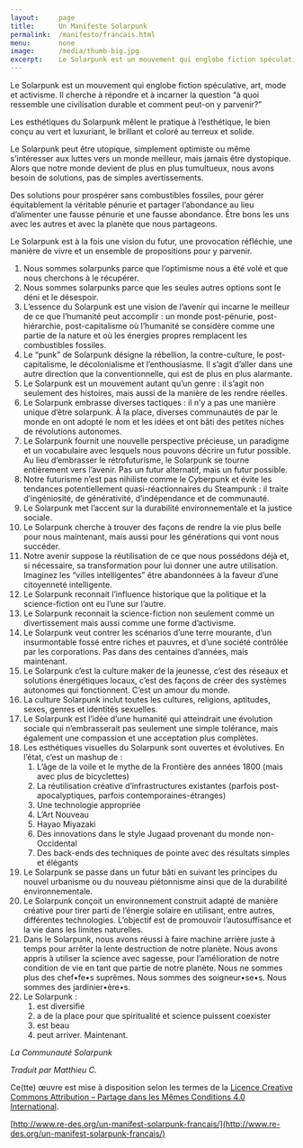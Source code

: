 ```yaml
---
layout:     page
title:      Un Manifeste Solarpunk
permalink:  /manifesto/francais.html
menu:       none
image:      /media/thumb-big.jpg
excerpt:    Le Solarpunk est un mouvement qui englobe fiction spéculative, art, mode et activisme. Il cherche à répondre et à incarner la question “à quoi ressemble une civilisation durable et comment peut-on y parvenir?”
---
```


Le Solarpunk est un mouvement qui englobe fiction spéculative, art, mode et activisme. Il cherche à répondre et à incarner la question “à quoi ressemble une civilisation durable et comment peut-on y parvenir?”

Les esthétiques du Solarpunk mêlent le pratique à l’esthétique, le bien conçu au vert et luxuriant, le brillant et coloré au terreux et solide.

Le Solarpunk peut être utopique, simplement optimiste ou même s’intéresser aux luttes vers un monde meilleur, mais jamais être dystopique. Alors que notre monde devient de plus en plus tumultueux, nous avons besoin de solutions, pas de simples avertissements.

Des solutions pour prospérer sans combustibles fossiles, pour gérer équitablement la véritable pénurie et partager l’abondance au lieu d’alimenter une fausse pénurie et une fausse abondance. Être bons les uns avec les autres et avec la planète que nous partageons.

Le Solarpunk est à la fois une vision du futur, une provocation réfléchie, une manière de vivre et un ensemble de propositions pour y parvenir.

1. Nous sommes solarpunks parce que l’optimisme nous a été volé et que nous cherchons à le récupérer.
2. Nous sommes solarpunks parce que les seules autres options sont le déni et le désespoir.
3. L’essence du Solarpunk est une vision de l’avenir qui incarne le meilleur de ce que l’humanité peut accomplir : un monde post-pénurie, post-hiérarchie, post-capitalisme où l’humanité se considère comme une partie de la nature et où les énergies propres remplacent les combustibles fossiles.
4. Le “punk” de Solarpunk désigne la rébellion, la contre-culture, le post-capitalisme, le décolonialisme et l’enthousiasme. Il s’agit d’aller dans une autre direction que la conventionnelle, qui est de plus en plus alarmante.
5. Le Solarpunk est un mouvement autant qu’un genre : il s’agit non seulement des histoires, mais aussi de la manière de les rendre réelles.
6. Le Solarpunk embrasse diverses tactiques : il n’y a pas une manière unique d’être solarpunk. À la place, diverses communautés de par le monde en ont adopté le nom et les idées et ont bâti des petites niches de révolutions autonomes.
7. Le Solarpunk fournit une nouvelle perspective précieuse, un paradigme et un vocabulaire avec lesquels nous pouvons décrire un futur possible. Au lieu d’embrasser le rétrofuturisme, le Solarpunk se tourne entièrement vers l’avenir. Pas un futur alternatif, mais un futur possible.
8. Notre futurisme n’est pas nihiliste comme le Cyberpunk et évite les tendances potentiellement quasi-réactionnaires du Steampunk : il traite d’ingéniosité, de générativité, d’indépendance et de communauté.
9. Le Solarpunk met l’accent sur la durabilité environnementale et la justice sociale.
10. Le Solarpunk cherche à trouver des façons de rendre la vie plus belle pour nous maintenant, mais aussi pour les générations qui vont nous succéder.
11. Notre avenir suppose la réutilisation de ce que nous possédons déjà et, si nécessaire, sa transformation pour lui donner une autre utilisation. Imaginez les “villes intelligentes” être abandonnées à la faveur d’une citoyenneté intelligente.
12. Le Solarpunk reconnait l’influence historique que la politique et la science-fiction ont eu l’une sur l’autre.
13. Le Solarpunk reconnait la science-fiction non seulement comme un divertissement mais aussi comme une forme d’activisme.
14. Le Solarpunk veut contrer les scénarios d’une terre mourante, d’un insurmontable fossé entre riches et pauvres, et d’une société contrôlée par les corporations. Pas dans des centaines d’années, mais maintenant.
15. Le Solarpunk c’est la culture maker de la jeunesse, c’est des réseaux et solutions énergétiques locaux, c’est des façons de créer des systèmes autonomes qui fonctionnent. C’est un amour du monde.
16. La culture Solarpunk inclut toutes les cultures, religions, aptitudes, sexes, genres et identités sexuelles.
17. Le Solarpunk est l’idée d’une humanité qui atteindrait une évolution sociale qui n’embrasserait pas seulement une simple tolérance, mais également une compassion et une acceptation plus complètes.
18. Les esthétiques visuelles du Solarpunk sont ouvertes et évolutives. En l’état, c’est un mashup de :
    1. L’âge de la voile et le mythe de la Frontière des années 1800 (mais avec plus de bicyclettes)
    2. La réutilisation créative d’infrastructures existantes (parfois post-apocalyptiques, parfois contemporaines-étranges)
    3. Une technologie appropriée
    4. L’Art Nouveau
    5. Hayao Miyazaki
    6. Des innovations dans le style Jugaad provenant du monde non-Occidental
    7. Des back-ends des techniques de pointe avec des résultats simples et élégants
19. Le Solarpunk se passe dans un futur bâti en suivant les principes du nouvel urbanisme ou du nouveau piétonnisme ainsi que de la durabilité environnementale.
20. Le Solarpunk conçoit un environnement construit adapté de manière créative pour tirer parti de l’énergie solaire en utilisant, entre autres, différentes technologies. L’objectif est de promouvoir l’autosuffisance et la vie dans les limites naturelles.
21. Dans le Solarpunk, nous avons réussi à faire machine arrière juste à temps pour arrêter la lente destruction de notre planète. Nous avons appris à utiliser la science avec sagesse, pour l’amélioration de notre condition de vie en tant que partie de notre planète. Nous ne sommes plus des chef•fe•s suprêmes. Nous sommes des soigneur•se•s. Nous sommes des jardinier•ère•s.
22. Le Solarpunk :
    1. est diversifié
    2. a de la place pour que spiritualité et science puissent coexister
    3. est beau
    4. peut arriver. Maintenant.

*La Communauté Solarpunk*

*Traduit par Matthieu C.*

Ce(tte) œuvre est mise à disposition selon les termes de la [Licence Creative Commons Attribution – Partage dans les Mêmes Conditions 4.0 International](http://creativecommons.org/licenses/by-sa/4.0/).

[http://www.re-des.org/un-manifest-solarpunk-francais/](http://www.re-des.org/un-manifest-solarpunk-francais/)

